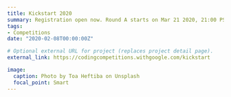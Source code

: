 ```yaml
---
title: Kickstart 2020
summary: Registration open now. Round A starts on Mar 21 2020, 21:00 PST.
tags:
- Competitions
date: "2020-02-08T00:00:00Z"

# Optional external URL for project (replaces project detail page).
external_link: https://codingcompetitions.withgoogle.com/kickstart

image:
  caption: Photo by Toa Heftiba on Unsplash
  focal_point: Smart
---
```

